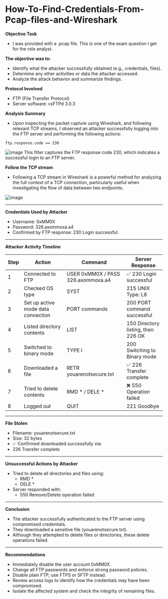 # How-To-Find-Credentials-From-Pcap-files-and-Wireshark

**Objective Task**
  - I was provided with a .pcap file. This is one of the exam question I get for the role analyst.
 
**The objective was to:**
  - Identify what the attacker successfully obtained (e.g., credentials, files).
  - Determine any other activities or data the attacker accessed.
  - Analyze the attack behavior and summarize findings.
 
**Protocol Involved**
  - FTP (File Transfer Protocol)
  - Server software: vsFTPd 3.0.3
 
**Analysis Summary**
  - Upon inspecting the packet capture using Wireshark, and following relevant TCP streams, I observed an attacker successfully logging into the FTP server and performing the following actions:
 
`ftp.response.code == 230`

![image](https://github.com/user-attachments/assets/e73212d2-4992-4d17-b8a3-daa45512d9ed)
This filter captures the FTP response code 230, which indicates a successful login to an FTP server.

**Follow the TCP stream**
  - Following a TCP stream in Wireshark is a powerful method for analyzing the full context of a TCP connection, particularly useful when investigating the flow of data between two endpoints. 

![image](https://github.com/user-attachments/assets/5a55d49e-cd04-4ddc-a165-ec8b780db273)

---- 
**Credentials Used by Attacker**
  - Username: 0xMM0X
  - Password: 326.axommoxa.a4
  - Confirmed by FTP response: 230 Login successful.
---- 
**Attacker Activity Timeline**

| Step | Action | Command | Server Response | 
|------|--------|---------|-----------------|
| 1 | Connected to FTP | USER 0xMM0X / PASS 326.axommoxa.a4 |✅ 230 Login successful|
| 2 | Checked OS type | SYST | 215 UNIX Type: L8 |
| 3 | Set up active mode data connection | PORT commands |200 PORT command successful|
|4|Listed directory contents|LIST|150 Directory listing, then 226 OK|
|5|Switched to binary mode|TYPE I|200 Switching to Binary mode|
|6|Downloaded a file|RETR youarenotsecure.txt|✅ 226 Transfer complete|
|7|Tried to delete contents|RMD * / DELE *|❌ 550 Operation failed|
|8|Logged out|QUIT|221 Goodbye|

---- 
**File Stolen**
  - Filename: youarenotsecure.txt
  - Size: 32 bytes
  - ✅ Confirmed downloaded successfully via:
  - 226 Transfer complete
---- 
**Unsuccessful Actions by Attacker**
  - Tried to delete all directories and files using:
    - RMD *
    - DELE *
  - Server responded with:
    - 550 Remove/Delete operation failed
----
**Conclusion**
  - The attacker successfully authenticated to the FTP server using compromised credentials.
  - They downloaded a sensitive file (youarenotsecure.txt).
  - Although they attempted to delete files or directories, these delete operations failed.
----
**Recommendations**
  - Immediately disable the user account 0xMM0X.
  - Change all FTP passwords and enforce strong password policies.
  - Disable plain FTP; use FTPS or SFTP instead.
  - Review access logs to identify how the credentials may have been compromised.
  - Isolate the affected system and check the integrity of remaining files.
